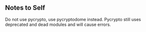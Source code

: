 ## Notes to Self
Do not use pycrypto, use pycryptodome instead. Pycrypto still uses deprecated and dead modules and will cause errors.